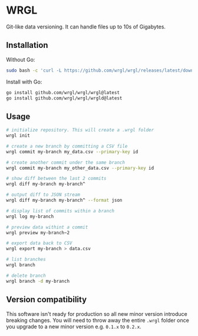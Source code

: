 # WRGL

Git-like data versioning. It can handle files up to 10s of Gigabytes.

## Installation

Without Go:

```bash
sudo bash -c 'curl -L https://github.com/wrgl/wrgl/releases/latest/download/install.sh | bash'
```

Install with Go:

```bash
go install github.com/wrgl/wrgl/wrgl@latest
go install github.com/wrgl/wrgl/wrgld@latest
```

## Usage

```bash
# initialize repository. This will create a .wrgl folder
wrgl init

# create a new branch by committing a CSV file
wrgl commit my-branch my_data.csv --primary-key id

# create another commit under the same branch
wrgl commit my-branch my_other_data.csv --primary-key id

# show diff between the last 2 commits
wrgl diff my-branch my-branch^

# output diff to JSON stream
wrgl diff my-branch my-branch^ --format json

# display list of commits within a branch
wrgl log my-branch

# preview data withint a commit
wrgl preview my-branch~2

# export data back to CSV
wrgl export my-branch > data.csv

# list branches
wrgl branch

# delete branch
wrgl branch -d my-branch
```

## Version compatibility

This software isn't ready for production so all new minor version introduce breaking changes. You will need to throw away the entire `.wrgl` folder once you upgrade to a new minor version e.g. `0.1.x` to `0.2.x`.
